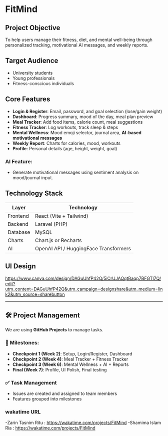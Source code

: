 # FitMind

##  Project Objective
To help users manage their fitness, diet, and mental well-being through personalized tracking, motivational AI messages, and weekly reports.

##  Target Audience
- University students
- Young professionals
- Fitness-conscious individuals

##  Core Features
- **Login & Register**: Email, password, and goal selection (lose/gain weight)
- **Dashboard**: Progress summary, mood of the day, meal plan preview
- **Meal Tracker**: Add food items, calorie count, meal suggestions
- **Fitness Tracker**: Log workouts, track sleep & steps
- **Mental Wellness**: Mood emoji selector, journal area, **AI-based motivational messages**
- **Weekly Report**: Charts for calories, mood, workouts
- **Profile**: Personal details (age, height, weight, goal)

###  AI Feature:
- Generate motivational messages using sentiment analysis on mood/journal input.

##  Technology Stack
| Layer       | Technology     |
|------------|----------------|
| Frontend   | React (Vite + Tailwind) |
| Backend    | Laravel (PHP) |
| Database   | MySQL          |
| Charts     | Chart.js or Recharts |
| AI         | OpenAI API / HuggingFace Transformers |

##  UI Design
https://www.canva.com/design/DAGuUhfP42Q/5iCrUJAQqtBaqp7BFGTl7Q/edit?utm_content=DAGuUhfP42Q&utm_campaign=designshare&utm_medium=link2&utm_source=sharebutton 

---

## 🛠️ Project Management

We are using **GitHub Projects** to manage tasks.

### 🧩 Milestones:
- **Checkpoint 1 (Week 2)**: Setup, Login/Register, Dashboard
- **Checkpoint 2 (Week 4)**: Meal Tracker + Fitness Tracker
- **Checkpoint 3 (Week 6)**: Mental Wellness + AI + Reports
- **Final (Week 7)**: Profile, UI Polish, Final testing

### ✅ Task Management
- Issues are created and assigned to team members
- Features grouped into milestones
### wakatime URL
-Zarin Tasnim Ritu : https://wakatime.com/projects/FitMind
-Shamima Islam Ria : https://wakatime.com/projects/FitMind
